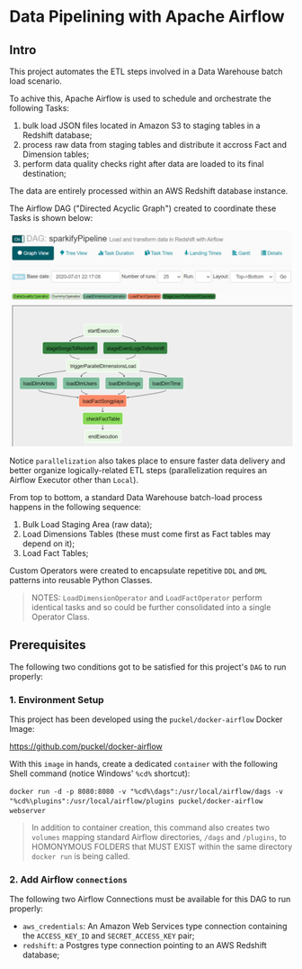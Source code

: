 # Data Pipelining with Apache Airflow

## Intro

This project automates the ETL steps involved in a Data Warehouse batch load scenario.

To achive this, Apache Airflow is used to schedule and orchestrate the following Tasks:

1. bulk load JSON files located in Amazon S3 to staging tables in a Redshift database;
1. process raw data from staging tables and distribute it accross Fact and Dimension tables;
1. perform data quality checks right after data are loaded to its final destination;

The data are entirely processed within an AWS Redshift database instance.

The Airflow DAG ("Directed Acyclic Graph") created to coordinate these Tasks is shown below:

![Sparkify DAG](<sparkifyPipelineDAG.png>)  
  
Notice `parallelization` also takes place to ensure faster data delivery and better organize logically-related ETL steps (parallelization requires an Airflow Executor other than `Local`).

From top to bottom, a standard Data Warehouse batch-load process happens in the following sequence:

1. Bulk Load Staging Area (raw data);
1. Load Dimensions Tables (these must come first as Fact tables may depend on it);
1. Load Fact Tables;
  
Custom Operators were created to encapsulate repetitive `DDL` and `DML` patterns into reusable Python Classes.

> NOTES: `LoadDimensionOperator` and `LoadFactOperator` perform identical tasks and so could be further consolidated into a single Operator Class.  
  
## Prerequisites

The following two conditions got to be satisfied for this project's `DAG` to run properly:

### 1. Environment Setup

This project has been developed using the `puckel/docker-airflow` Docker Image:

https://github.com/puckel/docker-airflow

With this `image` in hands, create a dedicated `container` with the following Shell command (notice Windows' `%cd%` shortcut):

`docker run -d -p 8080:8080 -v "%cd%\dags":/usr/local/airflow/dags -v "%cd%\plugins":/usr/local/airflow/plugins puckel/docker-airflow webserver`

> In addition to container creation, this command also creates two `volumes` mapping standard Airflow directories, `/dags` and `/plugins`, to HOMONYMOUS FOLDERS that MUST EXIST within the same directory `docker run` is being called.

### 2. Add Airflow `connections`

The following two Airflow Connections must be available for this DAG to run properly:
* `aws_credentials`: An Amazon Web Services type connection containing the `ACCESS_KEY_ID` and `SECRET_ACCESS_KEY` pair;
* `redshift`: a Postgres type connection pointing to an AWS Redshift database;